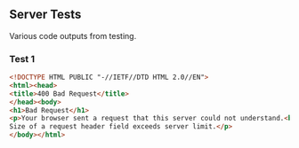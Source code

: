 ## Server Tests

Various code outputs from testing.

### Test 1

```html
<!DOCTYPE HTML PUBLIC "-//IETF//DTD HTML 2.0//EN">
<html><head>
<title>400 Bad Request</title>
</head><body>
<h1>Bad Request</h1>
<p>Your browser sent a request that this server could not understand.<br />
Size of a request header field exceeds server limit.</p>
</body></html>
```
